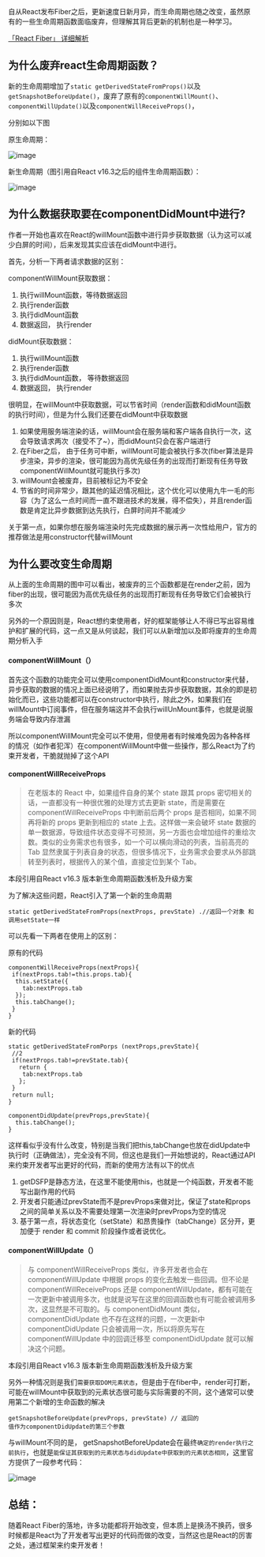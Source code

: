 自从React发布Fiber之后，更新速度日新月异，而生命周期也随之改变，虽然原有的一些生命周期函数面临废弃，但理解其背后更新的机制也是一种学习。

[「React Fiber」 详细解析](https://zhuanlan.zhihu.com/p/424967867)

## 为什么废弃react生命周期函数？

新的生命周期增加了`static getDerivedStateFromProps()`以及`getSnapshotBeforeUpdate()`，废弃了原有的`componentWillMount()`、`componentWillUpdate()`以及`componentWillReceiveProps()`，

分别如以下图

原生命周期：

![image](https://segmentfault.com/img/remote/1460000021272661)

新生命周期（图引用自React v16.3之后的组件生命周期函数）：

![image](https://segmentfault.com/img/remote/1460000021272660)

## 为什么数据获取要在componentDidMount中进行?

作者一开始也喜欢在React的willMount函数中进行异步获取数据（认为这可以减少白屏的时间），后来发现其实应该在didMount中进行。

首先，分析一下两者请求数据的区别：

componentWillMount获取数据：

1. 执行willMount函数，等待数据返回
2. 执行render函数
3. 执行didMount函数
4. 数据返回， 执行render

didMount获取数据：

1. 执行willMount函数
2. 执行render函数
3. 执行didMount函数， 等待数据返回
4. 数据返回， 执行render

很明显，在willMount中获取数据，可以节省时间（render函数和didMount函数的执行时间），但是为什么我们还要在didMount中获取数据

1. 如果使用服务端渲染的话，willMount会在服务端和客户端各自执行一次，这会导致请求两次（接受不了~），而didMount只会在客户端进行
2. 在Fiber之后， 由于任务可中断，willMount可能会被执行多次(fiber算法是异步渲染，异步的渲染，很可能因为高优先级任务的出现而打断现有任务导致componentWillMount就可能执行多次)
3. willMount会被废弃，目前被标记为不安全
4. 节省的时间非常少，跟其他的延迟情况相比，这个优化可以使用九牛一毛的形容（为了这么一点时间而一直不跟进技术的发展，得不偿失），并且render函数是肯定比异步数据到达先执行，白屏时间并不能减少

关于第一点，如果你想在服务端渲染时先完成数据的展示再一次性给用户，官方的推荐做法是用constructor代替willMount

## 为什么要改变生命周期

从上面的生命周期的图中可以看出，被废弃的三个函数都是在render之前，因为fiber的出现，很可能因为高优先级任务的出现而打断现有任务导致它们会被执行多次

另外的一个原因则是，React想约束使用者，好的框架能够让人不得已写出容易维护和扩展的代码，这一点又是从何谈起，我们可以从新增加以及即将废弃的生命周期分析入手

#### componentWillMount（）

首先这个函数的功能完全可以使用componentDidMount和constructor来代替，异步获取的数据的情况上面已经说明了，而如果抛去异步获取数据，其余的即是初始化而已，这些功能都可以在constructor中执行，除此之外，如果我们在willMount中订阅事件，但在服务端这并不会执行willUnMount事件，也就是说服务端会导致内存泄漏

所以componentWillMount完全可以不使用，但使用者有时候难免因为各种各样的情况（如作者犯浑）在componentWillMount中做一些操作，那么React为了约束开发者，干脆就抛掉了这个API

#### componentWillReceiveProps

> 在老版本的 React 中，如果组件自身的某个 state 跟其 props 密切相关的话，一直都没有一种很优雅的处理方式去更新 state，而是需要在 componentWillReceiveProps 中判断前后两个 props 是否相同，如果不同再将新的 props 更新到相应的 state 上去。这样做一来会破坏 state 数据的单一数据源，导致组件状态变得不可预测，另一方面也会增加组件的重绘次数。类似的业务需求也有很多，如一个可以横向滑动的列表，当前高亮的 Tab 显然隶属于列表自身的状态，但很多情况下，业务需求会要求从外部跳转至列表时，根据传入的某个值，直接定位到某个 Tab。

本段引用自React v16.3 版本新生命周期函数浅析及升级方案

为了解决这些问题，React引入了第一个新的生命周期

```reasonml
static getDerivedStateFromProps(nextProps, prevState) .//返回一个对象 和调用setState一样
```

可以先看一下两者在使用上的区别：

原有的代码

```isbl
componentWillReceiveProps(nextProps){
 if(nextProps.tab!=this.props.tab){
  this.setState({
    tab:nextProps.tab
  });
  this.tabChange();
 }
}
```

新的代码

```wren
static getDerivedStateFromPorps (nextProps,prevState){
 //2
 if(nextProps.tab!=prevState.tab){
   return {
    tab:nextProps.tab
   };
 }
 return null;
}

componentDidUpdate(prevProps,prevState){
  this.tabChange();
}
```

这样看似乎没有什么改变，特别是当我们把this,tabChange也放在didUpdate中执行时（正确做法），完全没有不同，但这也是我们一开始想说的，React通过API来约束开发者写出更好的代码，而新的使用方法有以下的优点

1. getDSFP是静态方法，在这里不能使用this，也就是一个纯函数，开发者不能写出副作用的代码
2. 开发者只能通过prevState而不是prevProps来做对比，保证了state和props之间的简单关系以及不需要处理第一次渲染时prevProps为空的情况
3. 基于第一点，将状态变化（setState）和昂贵操作（tabChange）区分开，更加便于 render 和 commit 阶段操作或者说优化。

#### componentWillUpdate（）

> 与 componentWillReceiveProps 类似，许多开发者也会在 componentWillUpdate 中根据 props 的变化去触发一些回调。但不论是 componentWillReceiveProps 还是 componentWillUpdate，都有可能在一次更新中被调用多次，也就是说写在这里的回调函数也有可能会被调用多次，这显然是不可取的。与 componentDidMount 类似，componentDidUpdate 也不存在这样的问题，一次更新中 componentDidUpdate 只会被调用一次，所以将原先写在 componentWillUpdate 中的回调迁移至 componentDidUpdate 就可以解决这个问题。

本段引用自React v16.3 版本新生命周期函数浅析及升级方案

另外一种情况则是我们`需要获取DOM元素状态`，但是由于在fiber中，render可打断，可能在willMount中获取到的元素状态很可能与实际需要的不同，这个通常可以使用第二个新增的生命函数的解决

```reasonml
getSnapshotBeforeUpdate(prevProps, prevState) // 返回的
值作为componentDidUpdate的第三个参数
```

与willMount不同的是， getSnapshotBeforeUpdate会在最终`确定的render执行之前执行`，也就是`能保证其获取到的元素状态与didUpdate中获取到的元素状态相同`，这里官方提供了一段参考代码：

![image](https://segmentfault.com/img/remote/1460000021272662)

## 总结：

随着React Fiber的落地，许多功能都将开始改变，但本质上是换汤不换药，很多时候都是React为了开发者写出更好的代码而做的改变，当然这也是React的厉害之处，通过框架来约束开发者！